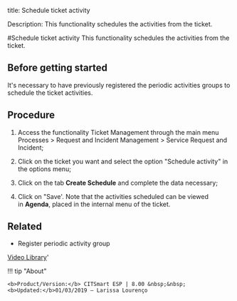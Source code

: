 title:  Schedule ticket activity
 
Description: This functionality schedules the activities from the ticket.
 
#Schedule ticket activity
This functionality schedules the activities from the ticket.

Before getting started
--------------------------

It's necessary to have previously registered the periodic activities groups to
schedule the ticket activities.

Procedure
-------------

1.  Access the functionality Ticket Management through the main menu Processes
    \> Request and Incident Management \> Service Request and Incident;

2.  Click on the ticket you want and select the option "Schedule activity" in
    the options menu;

3.  Click on the tab **Create Schedule** and complete the data necessary;

4.  Click on "Save'. Note that the activities scheduled can be viewed
    in **Agenda**, placed in the internal menu of the ticket.

Related
-----------

-   Register periodic activity group

<i class='fa fa-youtube-play  fa-2x' style='color:#97ce17;vertical-align: middle;'> </i> [Video Library](https://www.youtube.com/playlist?list=PLB5qK2uzf2RNrJnhiXj3dbmgsm9-quhfz)'

!!! tip "About"

    <b>Product/Version:</b> CITSmart ESP | 8.00 &nbsp;&nbsp;
    <b>Updated:</b>01/03/2019 – Larissa Lourenço

